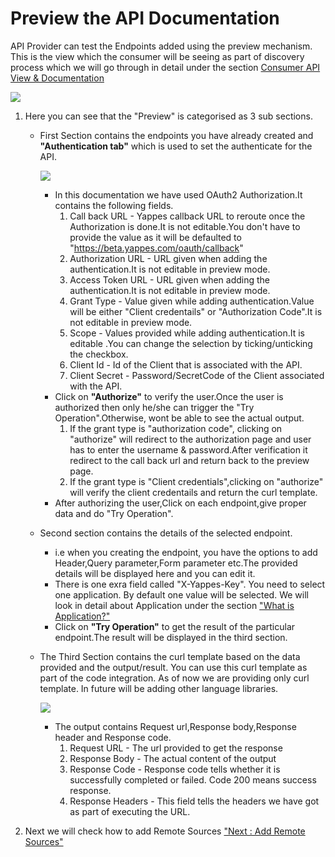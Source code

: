 Preview the API Documentation
=============================

API Provider can test the Endpoints added using the preview mechanism.
This is the view which the consumer will be seeing as part of discovery
process which we will go through in detail under the section [Consumer
API View & Documentation](apiviewdoc)

![](../images/add_api/preview1.png)

1.  Here you can see that the "Preview" is categorised as 3 sub
    sections.
    -   First Section contains the endpoints you have already created
        and **"Authentication tab"** which is used to set the
        authenticate for the API.

        ![](../images/add_api/preview2.png)

        -   In this documentation we have used OAuth2 Authorization.It
            contains the following fields.
            1.  Call back URL - Yappes callback URL to reroute once the
                Authorization is done.It is not editable.You don't have
                to provide the value as it will be defaulted to
                "https://beta.yappes.com/oauth/callback"
            2.  Authorization URL - URL given when adding the
                authentication.It is not editable in preview mode.
            3.  Access Token URL - URL given when adding the
                authentication.It is not editable in preview mode.
            4.  Grant Type - Value given while adding
                authentication.Value will be either "Client credentails"
                or "Authorization Code".It is not editable in preview
                mode.
            5.  Scope - Values provided while adding authentication.It
                is editable .You can change the selection by
                ticking/unticking the checkbox.
            6.  Client Id - Id of the Client that is associated with the
                API.
            7.  Client Secret - Password/SecretCode of the Client
                associated with the API.
        -   Click on **"Authorize"** to verify the user.Once the user is
            authorized then only he/she can trigger the "Try
            Operation".Otherwise, wont be able to see the actual output.
            1.  If the grant type is "authorization code", clicking on
                "authorize" will redirect to the authorization page and
                user has to enter the username & password.After
                verification it redirect to the call back url and return
                back to the preview page.
            2.  If the grant type is "Client credentials",clicking on
                "authorize" will verify the client credentails and
                return the curl template.
        -   After authorizing the user,Click on each endpoint,give
            proper data and do "Try Operation".

    -   Second section contains the details of the selected endpoint.
        -   i.e when you creating the endpoint, you have the options to
            add Header,Query parameter,Form parameter etc.The provided
            details will be displayed here and you can edit it.
        -   There is one exra field called "X-Yappes-Key". You need to
            select one application. By default one value will be
            selected. We will look in detail about Application under the
            section ["What is Application?"](add_application)
        -   Click on **"Try Operation"** to get the result of the
            particular endpoint.The result will be displayed in the
            third section.
    -   The Third Section contains the curl template based on the data
        provided and the output/result. You can use this curl template
        as part of the code integration. As of now we are providing only
        curl template. In future will be adding other language
        libraries.

        ![](../images/add_api/preview3.png)

        -   The output contains Request url,Response body,Response
            header and Response code.
            1.  Request URL - The url provided to get the response
            2.  Response Body - The actual content of the output
            3.  Response Code - Response code tells whether it is
                successfully completed or failed. Code 200 means success
                response.
            4.  Response Headers - This field tells the headers we have
                got as part of executing the URL.

2.  Next we will check how to add Remote Sources ["Next : Add Remote
    Sources"](remote_sources)
